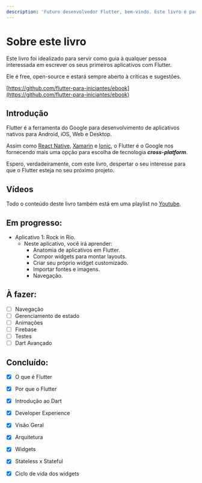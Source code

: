 ```yaml
---
description: 'Futuro desenvolvedor Flutter, bem-vindo. Este livro é para você :)'
---
```


# Sobre este livro

Este livro foi idealizado para servir como guia à qualquer pessoa interessada em escrever os seus primeiros aplicativos com Flutter. 

Ele é free, open-source e estará sempre aberto à críticas e sugestões.     

[https://github.com/flutter-para-iniciantes/ebook](https://github.com/flutter-para-iniciantes/ebook)   

## Introdução

Flutter é a ferramenta do Google para desenvolvimento de aplicativos nativos para Android, iOS, Web e Desktop.

Assim como [React Native](https://facebook.github.io/react-native/), [Xamarin](https://docs.microsoft.com/pt-br/xamarin/xamarin-forms/) e [Ionic](https://ionicframework.com), o Flutter é o Google nos fornecendo mais uma opção para escolha de tecnologia _**cross-platform**_.

Espero, verdadeiramente, com este livro, despertar o seu interesse para que o Flutter esteja no seu próximo projeto.

## Vídeos

Todo o conteúdo deste livro também está em uma playlist no [Youtube](https://www.youtube.com/playlist?list=PLS4cqF1_X2syzBpkoSwtmKoREgnp1MhTn). 

## Em progresso:

* Aplicativo 1: Rock in Rio.
  * Neste aplicativo, você irá aprender:
    * Anatomia de aplicativos em Flutter.
    * Compor widgets para montar layouts.
    * Criar seu próprio widget customizado.
    * Importar fontes e imagens.
    * Navegação.

## À fazer:

* [ ] Navegação
* [ ] Gerenciamento de estado
* [ ] Animações
* [ ] Firebase
* [ ] Testes
* [ ] Dart Avançado

## Concluído:

* [x] O que é Flutter
* [x] Por que o Flutter
* [x] Introdução ao Dart
* [x] Developer Experience
* [x] Visão Geral
* [x] Arquitetura
* [x] Widgets
* [x] Stateless x Stateful
* [x] Ciclo de vida dos widgets



 

